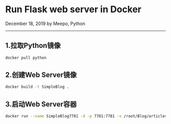 # Run Flask web server in Docker

December 18, 2019 by Meepo, Python

---

## 1.拉取Python镜像

```bash
docker pull python
```

## 2.创建Web Server镜像

```bash
docker build -t SimpleBlog .
```

## 3.启动Web Server容器

```bash
docker run --name SimpleBlog7781 -d -p 7781:7781 -v /root/Blog/articles:/usr/src/app/articles SimpleBlog
```
